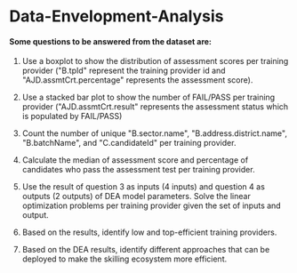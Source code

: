 # Data-Envelopment-Analysis

#### Some questions to be answered from the dataset are:

1. Use a boxplot to show the distribution of assessment scores per training provider ("B.tpId" represent the training provider id and  "AJD.assmtCrt.percentage"  represents the assessment score).

2. Use a stacked bar plot to show the number of FAIL/PASS per training provider ("AJD.assmtCrt.result" represents the assessment status which is populated by FAIL/PASS)

3. Count the number of unique "B.sector.name", "B.address.district.name", "B.batchName", and "C.candidateId" per training provider.

4. Calculate the median of assessment score and percentage of candidates who pass the assessment test per training provider.  

5. Use the result of question 3 as inputs (4 inputs) and question 4 as outputs (2 outputs) of DEA model parameters. Solve the linear optimization problems per training provider given the set of inputs and output. 

6. Based on the results, identify low and top-efficient training providers. 

7. Based on the DEA results, identify different approaches that can be deployed to make the skilling ecosystem more efficient.  
